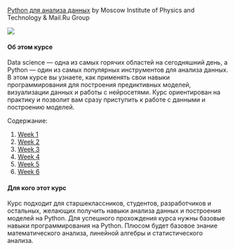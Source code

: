 [Python для анализа данных](https://www.coursera.org/learn/python-for-data-science) by Moscow Institute of Physics and Technology & Mail.Ru Group

 <p>
     <a href="https://www.coursera.org/learn/python-for-data-science">
         <img src="https://github.com/VulpesCorsac/Coursera-Programming-in-Python/blob/master/Logo.png">
     </a>
  </p>

#### Об этом курсе ####
Data science — одна из самых горячих областей на сегодняшний день, а Python — один из самых популярных инструментов для анализа данных. В этом курсе вы узнаете, как применять свои навыки программирования для построения предиктивных моделей, визуализации данных и работы с нейросетями.
Курс ориентирован на практику и позволит вам сразу приступить к работе с данными и построению моделей.


Содержание:
1. [Week 1](https://github.com/VulpesCorsac/Coursera-Programming-in-Python/tree/master/4%20-%20Python%20for%20data%20analysis/Week%201)
2. [Week 2](https://github.com/VulpesCorsac/Coursera-Programming-in-Python/tree/master/4%20-%20Python%20for%20data%20analysis/Week%202)
3. [Week 3](https://github.com/VulpesCorsac/Coursera-Programming-in-Python/tree/master/4%20-%20Python%20for%20data%20analysis/Week%203)
4. [Week 4](https://github.com/VulpesCorsac/Coursera-Programming-in-Python/tree/master/4%20-%20Python%20for%20data%20analysis/Week%204)
5. [Week 5](https://github.com/VulpesCorsac/Coursera-Programming-in-Python/tree/master/4%20-%20Python%20for%20data%20analysis/Week%205)
6. [Week 6](https://github.com/VulpesCorsac/Coursera-Programming-in-Python/tree/master/4%20-%20Python%20for%20data%20analysis/Week%206)


#### Для кого этот курс ####
Курс подходит для старшеклассников, студентов, разработчиков и остальных, желающих получить навыки анализа данных и построения моделей на Python. Для успешного прохождения курса нужны базовые навыки программирования на Python. Плюсом будет базовое знание математического анализа, линейной алгебры и статистического анализа.
